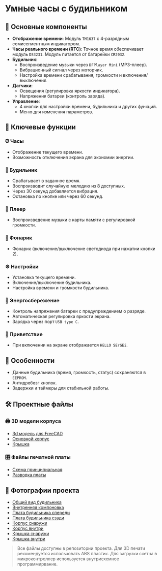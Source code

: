# Умные часы с будильником 

## 📌 Основные компоненты
- **Отображение времени**: Модуль `TM1637` с 4-разрядным семисегментным индикатором.
- **Часы реального времени (RTC)**: Точное время обеспечивает модуль `DS3231`. Модуль питается от батарейки `CR2032`.
- **Будильник**:
  - Воспроизведение музыки через `DFPlayer Mini` (MP3-плеер).
  - Вибрационный сигнал через моторчик.
  - Настройка времени срабатывания, громкости и включения/выключения.
- **Датчики**:
  - Освещения (регулировка яркости индикатора).
  - Напряжения батареи (контроль заряда).
- **Управление**:
  - 4 кнопки для настройки времени, будильника и других функций.
  - Меню для изменения параметров.

## 🚀 Ключевые функции
### ⏰ Часы
- Отображение текущего времени.
- Возможность отключения экрана для экономии энергии.

### 🔔 Будильник
- Срабатывает в заданное время.
- Воспроизводит случайную мелодию из 8 доступных.
- Через 30 секунд добавляется вибрация.
- Остановка по кнопке или через 60 секунд.

### 🎵 Плеер
- Воспроизведение музыки с карты памяти с регулировкой громкости.

### 🔦 Фонарик
- Фонарик (включение/выключение светодиода при нажатии кнопки 2).


### ⚙️ Настройки
- Установка текущего времени.
- Включение/выключение будильника.
- Настройка времени и громкости будильника.

### 🔋 Энергосбережение
- Контроль напряжения батареи с предупреждением о разряде.
- Автоматическая регулировка яркости экрана.
- Зарядка через порт `USB type C`.

### 👋 Приветствие
- При включении на экране отображается `HELLO SErGEi`.

## 🌟 Особенности
- Данные будильника (время, громкость, статус) сохраняются в `EEPROM`.
- Антидребезг кнопок.
- Задержки и таймеры для стабильной работы.

## 🛠️ Проектные файлы
### 🖨️ 3D модели корпуса
- [3d модель для FreeCAD](./free_cad/enclosure.FCStd)
- [Основной корпус](./free_cad/box.stl)
- [Крышка](./free_cad/lid.stl)

### 🎛️ Файлы печатной платы
- [Схема принципиальная](./easy_eda/Alarm_clock.json)
- [Разводка платы](./easy_eda/PCB_Alarm_clock.json)

## 📸 Фотографии проекта
- [Общий вид будильника](photo/overview.JPG)  
- [Внутренняя компоновка](photo/internal_layout.JPG)  
- [Плата будильника спереди](photo/pcb_front.JPG)  
- [Плата будильника сзади](photo/pcb_rear.JPG)
- [Корпус снаружи](photo/box_external.JPG)  
- [Корпус внутри](photo/box_internal.JPG)  
- [Крышка снаружи](photo/cover_external.JPG)  
- [Крышка внутри](photo/cover_internal.JPG)  

> Все файлы доступны в репозитории проекта. Для 3D печати рекомендуется использовать ABS пластик. Для загрузки скетча в микроконтроллер используется внутрисхемное программирвание. 